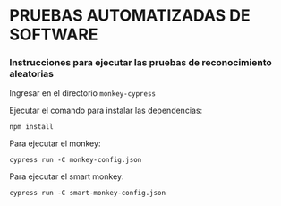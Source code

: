 # PRUEBAS AUTOMATIZADAS DE SOFTWARE

### Instrucciones para ejecutar las pruebas de reconocimiento aleatorias

Ingresar en el directorio `monkey-cypress` 

Ejecutar el comando para instalar las dependencias:

```
npm install
```

Para ejecutar el monkey:

```
cypress run -C monkey-config.json
```

Para ejecutar el smart monkey:

```
cypress run -C smart-monkey-config.json
```
